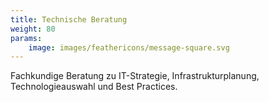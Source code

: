 ```yaml
---
title: Technische Beratung
weight: 80
params:
    image: images/feathericons/message-square.svg
---
```


Fachkundige Beratung zu IT-Strategie, Infrastrukturplanung, Technologieauswahl und Best Practices.

